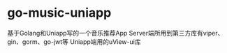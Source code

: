 # go-music-uniapp
基于Golang和Uniapp写的一个音乐推荐App
Server端所用到第三方库有viper、gin、gorm、go-jwt等
Uniapp端用的uView-ui库
